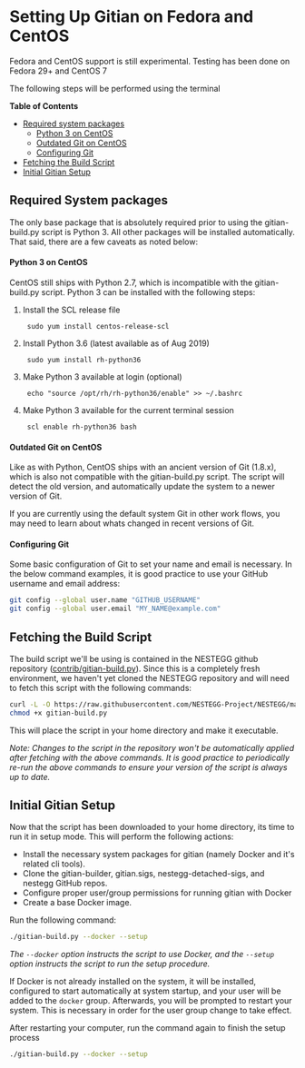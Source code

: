 Setting Up Gitian on Fedora and CentOS
============================

Fedora and CentOS support is still experimental. Testing has been done on Fedora 29+ and CentOS 7

The following steps will be performed using the terminal

<!-- markdown-toc start -->
**Table of Contents**

- [Required system packages](#required-system-packages)
    - [Python 3 on CentOS](#python-3-on-centos)
    - [Outdated Git on CentOS](#outdated-git-on-centos)
    - [Configuring Git](#configuring-git)
- [Fetching the Build Script](#fetching-the-build-script)
- [Initial Gitian Setup](#initial-gitian-setup)

<!-- markdown-toc end -->

Required System packages
-------------------------

The only base package that is absolutely required prior to using the gitian-build.py script is Python 3. All other packages will be installed automatically. That said, there are a few caveats as noted below:

#### Python 3 on CentOS

CentOS still ships with Python 2.7, which is incompatible with the gitian-build.py script. Python 3 can be installed with the following steps:

1. Install the SCL release file

        sudo yum install centos-release-scl

2. Install Python 3.6 (latest available as of Aug 2019)

        sudo yum install rh-python36

3. Make Python 3 available at login (optional)

        echo "source /opt/rh/rh-python36/enable" >> ~/.bashrc

4. Make Python 3 available for the current terminal session

        scl enable rh-python36 bash

#### Outdated Git on CentOS

Like as with Python, CentOS ships with an ancient version of Git (1.8.x), which is also not compatible with the gitian-build.py script. The script will detect the old version, and automatically update the system to a newer version of Git.

If you are currently using the default system Git in other work flows, you may need to learn about whats changed in recent versions of Git.

#### Configuring Git

Some basic configuration of Git to set your name and email is necessary. In the below command examples, it is good practice to use your GitHub username and email address:

```bash
git config --global user.name "GITHUB_USERNAME"
git config --global user.email "MY_NAME@example.com"
```

Fetching the Build Script
--------------------------

The build script we'll be using is contained in the NESTEGG github repository ([contrib/gitian-build.py](https://github.com/nestegg-project/nestegg/blob/master/contrib/gitian-build.py)). Since this is a completely fresh environment, we haven't yet cloned the NESTEGG repository and will need to fetch this script with the following commands:

```bash
curl -L -O https://raw.githubusercontent.com/NESTEGG-Project/NESTEGG/master/contrib/gitian-build.py
chmod +x gitian-build.py
```

This will place the script in your home directory and make it executable.

*Note: Changes to the script in the repository won't be automatically applied after fetching with the above commands. It is good practice to periodically re-run the above commands to ensure your version of the script is always up to date.*

Initial Gitian Setup
-------------------------

Now that the script has been downloaded to your home directory, its time to run it in setup mode. This will perform the following actions:

- Install the necessary system packages for gitian (namely Docker and it's related cli tools).
- Clone the gitian-builder, gitian.sigs, nestegg-detached-sigs, and nestegg GitHub repos.
- Configure proper user/group permissions for running gitian with Docker
- Create a base Docker image.

Run the following command:

```bash
./gitian-build.py --docker --setup
```
*The `--docker` option instructs the script to use Docker, and the `--setup` option instructs the script to run the setup procedure.*

If Docker is not already installed on the system, it will be installed, configured to start automatically at system startup, and your user will be added to the `docker` group. Afterwards, you will be prompted to restart your system. This is necessary in order for the user group change to take effect.

After restarting your computer, run the command again to finish the setup process

```bash
./gitian-build.py --docker --setup
```